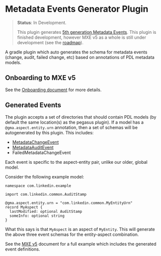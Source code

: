 # Metadata Events Generator Plugin

> **Status**: In Development.
>
> This plugin generates [5th generation Metadata Events](../../docs/what/mxev5.md). This plugin is finished development,
> however MXE v5 as a whole is still under development (see the [roadmap](../../docs/roadmap.md)).

A gradle plugin which auto generates the schema for metadata events (change, audit, failed change, etc) based on
annotations of PDL metadata models.

## Onboarding to MXE v5

See the [Onboarding document](../../docs/how/mxev5-onboarding.md) for more details.

## Generated Events

The plugin accepts a set of directories that should contain PDL models (by default the same location(s) as the pegasus
plugin). If a model has a `@gma.aspect.entity.urn` annotation, then a set of schemas will be autogenerated by this
plugin. This includes:

- [MetadataChangeEvent](https://github.com/linkedin/datahub-gma/blob/master/docs/what/mxe.md#metadata-change-event-mce)
- [MetadataAuditEvent](https://github.com/linkedin/datahub-gma/blob/master/docs/what/mxe.md#metadata-audit-event-mae)
- FailedMetadataChangeEvent

Each event is specific to the aspect-entity pair, unlike our older, global model.

Consider the following example model:

```pdl
namespace com.linkedin.example

import com.linkedin.common.AuditStamp

@gma.aspect.entity.urn = "com.linkedin.common.MyEntityUrn"
record MyAspect {
  lastModified: optional AuditStamp
  someInfo: optional string
}
```

What this says is that `MyAspect` is an aspect of `MyEntity`. This will generate the above three event schemas for the
entity-aspect combination.

See the [MXE v5](../../docs/what/mxev5.md) document for a full example which includes the generated event definitions.
